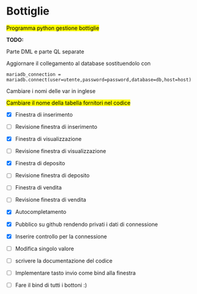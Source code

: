 # Bottiglie

<mark>Programma python gestione bottiglie</mark>

**TODO:**

Parte DML e parte QL separate

Aggiornare il collegamento al database sostituendolo con

```
mariadb_connection = mariadb.connect(user=utente,password=password,database=db,host=host)
```

Cambiare i nomi delle var in inglese

<mark>Cambiare il nome della tabella fornitori nel codice</mark>

- [x] Finestra di inserimento

- [ ] Revisione finestra di inserimento

- [x] Finestra di visualizzazione

- [ ] Revisione finestra di visualizzazione

- [x] Finestra di deposito

- [ ] Revisione finestra di deposito

- [ ] Finestra di vendita

- [ ] Revisione finestra di vendita

- [x] Autocompletamento

- [x] Pubblico su github rendendo privati i dati di connessione

- [x] Inserire controllo per la connessione

- [ ] Modifica singolo valore

- [ ] scrivere la documentazione del codice

- [ ] Implementare tasto invio come bind alla finestra

- [ ] Fare il bind di tutti i bottoni :)
